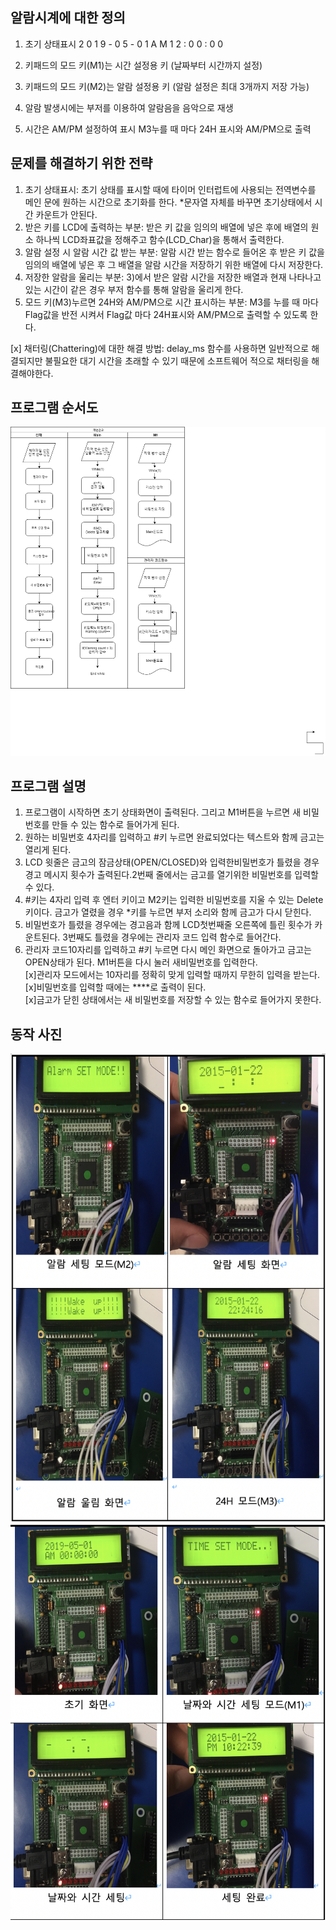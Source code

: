 ## 알람시계에 대한 정의

1. 초기 상태표시
   2 0 1 9 - 0 5 - 0 1
   A M 1 2 : 0 0 : 0 0

2. 키패드의 모드 키(M1)는 시간 설정용 키 (날짜부터 시간까지 설정)

3. 키패드의 모드 키(M2)는 알람 설정용 키 (알람 설정은 최대 3개까지 저장 가능)

4. 알람 발생시에는 부저를 이용하여 알람음을 음악으로 재생

5. 시간은 AM/PM 설정하여 표시
   M3누를 때 마다 24H 표시와 AM/PM으로 출력

## 문제를 해결하기 위한 전략

1. 초기 상태표시: 초기 상태를 표시할 때에 타이머 인터럽트에 사용되는 전역변수를 메인 문에 원하는 시간으로 초기화를 한다. \*문자열 자체를 바꾸면 초기상태에서 시간 카운트가 안된다.
2. 받은 키를 LCD에 출력하는 부분: 받은 키 값을 임의의 배열에 넣은 후에 배열의 원소 하나씩 LCD좌표값을 정해주고 함수(LCD_Char)을 통해서 출력한다.
3. 알람 설정 시 알람 시간 값 받는 부분: 알람 시간 받는 함수로 들어온 후 받은 키 값을 임의의 배열에 넣은 후 그 배열을 알람 시간을 저장하기 위한 배열에 다시 저장한다.
4. 저장한 알람을 울리는 부분: 3)에서 받은 알람 시간을 저장한 배열과 현재 나타나고 있는 시간이 같은 경우 부저 함수를 통해 알람을 울리게 한다.
5. 모드 키(M3)누르면 24H와 AM/PM으로 시간 표시하는 부분: M3를 누를 때 마다 Flag값을 반전 시켜서 Flag값 마다 24H표시와 AM/PM으로 출력할 수 있도록 한다.

[x] 채터링(Chattering)에 대한 해결 방법: delay_ms 함수를 사용하면 일반적으로 해결되지만 불필요한 대기 시간을 초래할 수 있기 때문에 소프트웨어 적으로 채터링을 해결해야한다.

## 프로그램 순서도

![Diagram](img/diagram.png)

## 프로그램 설명

1. 프로그램이 시작하면 초기 상태화면이 출력된다. 그리고 M1버튼을 누르면 새 비밀번호를 만들 수 있는 함수로 들어가게 된다.
2. 원하는 비밀번호 4자리를 입력하고 #키 누르면 완료되었다는 텍스트와 함께 금고는 열리게 된다.
3. LCD 윗줄은 금고의 잠금상태(OPEN/CLOSED)와 입력한비밀번호가 틀렸을 경우 경고 메시지 횟수가 출력된다.2번째 줄에서는 금고를 열기위한 비밀번호를 입력할 수 있다.
4. #키는 4자리 입력 후 엔터 키이고 M2키는 입력한 비밀번호를 지울 수 있는 Delete키이다. 금고가 열렸을 경우 \*키를 누르면 부저 소리와 함께 금고가 다시 닫힌다.
5. 비밀번호가 틀렸을 경우에는 경고음과 함께 LCD첫번째줄 오른쪽에 틀린 횟수가 카운트된다. 3번째도 틀렸을 경우에는 관리자 코드 입력 함수로 들어간다.
6. 관리자 코드10자리를 입력하고 #키 누르면 다시 메인 화면으로 돌아가고 금고는 OPEN상태가 된다. M1버튼을 다시 눌러 새비밀번호를 입력한다.  
   [x]관리자 모드에서는 10자리를 정확히 맞게 입력할 때까지 무한히 입력을 받는다.  
   [x]비밀번호를 입력할 때에는 \*\*\*\*로 출력이 된다.  
   [x]금고가 닫힌 상태에서는 새 비밀번호를 저장할 수 있는 함수로 들어가지 못한다.

## 동작 사진

![process1](img/process1.png)
![process2](img/process2.png)
